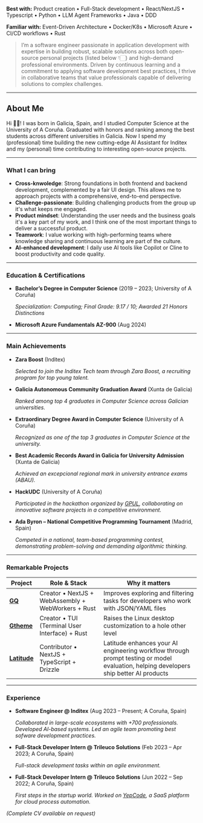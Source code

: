 **Best with:** Product creation • Full-Stack development • React/NextJS • Typescript • Python • LLM Agent Frameworks • Java • DDD

**Familiar with:** Event-Driven Architecture • Docker/K8s • Microsoft Azure • CI/CD workflows • Rust

> I’m a software engineer passionate in application development with expertise in building robust, scalable solutions across
> both open-source personal projects (listed below 👇🏻) and high-demand professional environments.
> Driven by continuous learning and a commitment to applying software development best practices, I thrive in collaborative teams that value professionals capable of delivering solutions to complex challenges.

---

## About Me

Hi 👋🏻! I was born in Galicia, Spain, and I studied Computer Science at the University of A Coruña. Graduated with honors and ranking among the best students across different universities in Galicia. Now I spend my (professional) time building
the new cutting-edge AI Assistant for Inditex and my (personal) time contributing to interesting open-source projects.

---

### What I can bring

- **Cross-knwoledge**: Strong foundations in both frontend and backend development, complemented by a fair UI design. This allows me to approach projects with a comprehensive, end-to-end perspective.
- **Challenge-passionate**: Building challenging products from the group up it's what keeps me engaged.
- **Product mindset**: Understanding the user needs and the business goals it's a key part of my work, and I think one of the most important things to deliver a successful product.
- **Teamwork**: I value working with high-performing teams where knowledge sharing and continuous learning are part of the culture.
- **AI-enhanced development**: I daily use AI tools like Copilot or Cline to boost productivity and code quality.

---

### Education & Certifications

- **Bachelor’s Degree in Computer Science** (2019 – 2023; University of A Coruña)

  _Specialization: Computing; Final Grade: 9.17 / 10; Awarded 21 Honors Distinctions_

- **Microsoft Azure Fundamentals AZ-900** (Aug 2024)

---

### Main Achievements

- **Zara Boost** (Inditex)

  _Selected to join the Inditex Tech team through Zara Boost, a recruiting program for top young talent._

- **Galicia Autonomous Community Graduation Award** (Xunta de Galicia)

  _Ranked among top 4 graduates in Computer Science across Galician universities._

- **Extraordinary Degree Award in Computer Science** (University of A Coruña)

  _Recognized as one of the top 3 graduates in Computer Science at the university._

- **Best Academic Records Award in Galicia for University Admission** (Xunta de Galicia)

  _Achieved an excepcional regional mark in university entrance exams (ABAU)._

- **HackUDC** (University of A Coruña)

  _Participated in the hackathon organized by [GPUL](https://hackudc.gpul.org/), collaborating on innovative software projects in a competitive environment._

- **Ada Byron – National Competitive Programming Tournament** (Madrid, Spain)

  _Competed in a national, team-based programming contest, demonstrating problem-solving and demanding algorithmic thinking._

---

### Remarkable Projects

| Project                                           | Role & Stack                                       | Why it matters                                                                                                                        |
| ------------------------------------------------- | -------------------------------------------------- | ------------------------------------------------------------------------------------------------------------------------------------- |
| **[GQ](https://gq.hermo.dev/docs)**               | Creator • NextJS + WebAssembly + WebWorkers + Rust | Improves exploring and filtering tasks for developers who work with JSON/YAML files                                                   |
| **[Gtheme](https://github.com/daavidrgz/gtheme)** | Creator • TUI (Terminal User Interface) + Rust     | Raises the Linux desktop customization to a hole other level                                                                          |
| **[Latitude](https://latitude.so/)**              | Contributor • NextJS + TypeScript + Drizzle        | Latitude enhances your AI engineering workflow through prompt testing or model evaluation, helping developers ship better AI products |

---

### Experience

- **Software Engineer @ Inditex** (Aug 2023 – Present; A Coruña, Spain)

  _Collaborated in large-scale ecosystems with +700 professionals. Developed AI-based systems. Led an agile team promoting best sofware development practices._

- **Full-Stack Developer Intern @ Trileuco Solutions** (Feb 2023 – Apr 2023; A Coruña, Spain)

  _Full-stack development tasks within an agile environment._

- **Full-Stack Developer Intern @ Trileuco Solutions** (Jun 2022 – Sep 2022; A Coruña, Spain)

  _First steps in the startup world. Worked on [YepCode](https://yepcode.io/), a SaaS platform for cloud process automation._

_(Complete CV available on request)_
